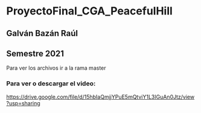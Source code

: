 # ProyectoFinal_CGA_PeacefulHill
## Galván Bazán Raúl
## Semestre 2021

Para ver los archivos ir a la rama master

### Para ver o descargar el video:
https://drive.google.com/file/d/15hbIaQmjjYPuE5mQtviY1L3IGuAn0Jtz/view?usp=sharing
